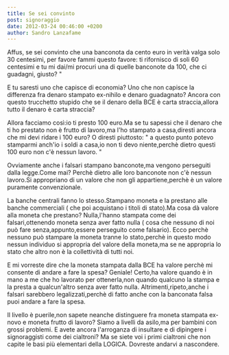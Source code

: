 ```yaml
---
title: Se sei convinto
post: signoraggio
date: 2012-03-24 00:46:00 +0200
author: Sandro Lanzafame
---
```

Affus, se sei convinto che una banconota da cento euro in verità valga solo 30 centesimi, per favore fammi questo favore: ti rifornisco di soli 60 centesimi e tu mi dai/mi procuri una di quelle banconote da 100, che ci guadagni, giusto? "

E tu saresti uno che capisce di economia? Uno che non capisce la differenza fra denaro stampato ex-nihilo e denaro guadagnato? Ancora con questo trucchetto stupido che se il denaro della BCE è carta straccia,allora tutto il denaro è carta straccia?

Allora facciamo così:io ti presto 100 euro.Ma se tu sapessi che il denaro che ti ho prestato non è frutto di lavoro,ma l'ho stampato a casa,diresti ancora che mi devi ridare i 100 euro? O diresti piuttosto: " a questo punto potevo stamparmi anch'io i soldi a casa,io non ti devo niente,perchè dietro questi 100 euro non c'è nessun lavoro. "

Ovviamente anche i falsari stampano banconote,ma vengono perseguiti dalla legge.Come mai? Perchè dietro alle loro banconote non c'è nessun lavoro.Si appropriano di un valore che non gli appartiene,perchè è un valore puramente convenzionale.

La banche centrali fanno lo stesso.Stampano moneta e la prestano alle banche commerciali ( che poi acquistano i titoli di stato).Ma cosa dà valore alla moneta che prestano? Nulla,l'hanno stampata come dei falsari,ottenendo moneta senza aver fatto nulla ( cosa che nessuno di noi può fare senza,appunto,essere perseguito come falsario). Ecco perchè nessuno può stampare la moneta tranne lo stato,perchè in questo modo nessun individuo si appropria del valore della moneta,ma se ne appropria lo stato che altro non è la collettività di tutti noi.

E mi vorreste dire che la moneta stampata dalla BCE ha valore perchè mi consente di andare a fare la spesa? Geniale! Certo,ha valore quando è in mano a me che ho lavorato per ottenerla,non quando qualcuno la stampa e la presta a qualcun'altro senza aver fatto nulla.
Altrimenti,ripeto,anche i falsari sarebbero legalizzati,perchè di fatto anche con la banconata falsa puoi andare a fare la spesa.

Il livello è puerile,non sapete neanche distinguere fra moneta stampata ex-novo e moneta frutto di lavoro?
Siamo a livelli da asilo,ma per bambini con grossi problemi. E avete ancora l'arroganza di insultare e di dipingere i signoraggisti come dei cialtroni?
Ma se siete voi i primi cialtroni che non capite le basi più elementari della LOGICA. Dovreste andarvi a nascondere.